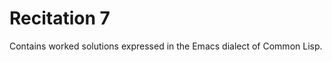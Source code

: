 Recitation 7
============ 

Contains worked solutions expressed in the Emacs dialect of Common Lisp.